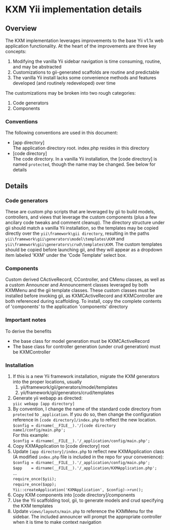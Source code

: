 KXM Yii implementation details
===============================

Overview
---------
The KXM implementation leverages improvements to the base Yii v1.1x web application functionality.  At the heart of the improvements are three key concepts:
 1. Modifying the vanilla Yii sidebar navigation is time consuming, routine, and may be abstracted
 1. Customizations to gii-generated scaffolds are routine and predictable
 1. The vanilla Yii install lacks some convenience methods and features developed (and routinely redeveloped) over time

The customizations may be broken into two rough categories:

 1. Code generators
 1. Components

### Conventions
The following conventions are used in this document:
 - [app directory]  
   The application directory root.  index.php resides in this directory
 - [code directory]  
   The code directory.  In a vanilla Yii installation, the [code directory] is named `protected`, though the name may be changed.  See below for details

Details
--------

### Code generators
These are custom php scripts that are leveraged by gii to build models, controllers, and views that leverage the custom components (plus a few ancilary code tweaks and comment cleanup).  The directory structure under gii should match a vanilla Yii installation, so the templates may be copied directly over the `yii\framework\gii directory`, resulting in the paths `yii\framework\gii\generators\model\templates\KXM` and `yii\framework\gii\generators\crud\templates\KXM`.  The custom templates should be copied before launching gii, and they will appear as a dropdown item labeled 'KXM' under the 'Code Template' select box.

### Components
Custom derived CActiveRecord, CController, and CMenu classes, as well as a custom Announcer and Announcement classes leveraged by both KXMMenu and the gii template classes.  These custom classes must be installed before invoking gii, as KXMCActiveRecord and KXMController are both referenced during scaffolding.
To install, copy the complete contents of 'components' to the application 'components' directory

### Important notes
To derive the benefits
 - the base class for model generation must be KXMCActiveRecord
 - The base class for controller generation (under crud generation) must be KXMController

### Installation
 1. If this is a new Yii framework installation, migrate the KXM generators into the proper locations, usually
    1. yii/framework/gii/generators/model/templates
    1. yii/framework/gii/generators/crud/templates
 1. Generate yii webapp as directed:  
    `yiic webapp [app directory]`
 1. By convention, I change the name of the standard code directory from `protected` to `_application`.  If you do so, then change the configuration reference in `[code directory]/index.php` to reflect the new location.  
    `$config = dirname(__FILE__).'/[code directory name]/config/main.php';`  
    For this example:  
    `$config = dirname(__FILE__).'/_application/config/main.php';`
 1. Copy KXMApplication to [code directory] root
 1. Update `[app directory]/index.php` to reflect new KXMApplication class (A modified `index.php` file is included in the repo for your convenience):  
    `$config = dirname(__FILE__).'/_application/config/main.php';`  
    `$app    = dirname(__FILE__).'/_application/KXMApplication.php';`  
    ...  
    `require_once($yii);`  
    `require_once($app);`  
    `Yii::createApplication('KXMApplication', $config)->run();`
 1. Copy KXM components into [code directory]/components
 1. Use the Yii scaffolding tool, gii, to generate models and crud specifying the KXM templates
 1. Update `views/layouts/main.php` to reference the KXMMenu for the sidebar.  The included announcer will prompt the appropriate controller when it is time to make context navigation
